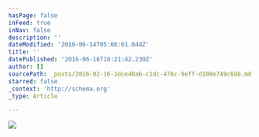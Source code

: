 ```yaml
---
hasPage: false
inFeed: true
inNav: false
description: ''
dateModified: '2016-06-14T05:08:01.044Z'
title: ''
datePublished: '2016-06-16T18:21:42.230Z'
author: []
sourcePath: _posts/2016-02-16-1dce48a6-c1dc-476c-9eff-d108e749c6bb.md
starred: false
_context: 'http://schema.org'
_type: Article

---
```

![](https://the-grid-user-content.s3-us-west-2.amazonaws.com/7312e82a-2e26-454f-b652-02cf1a1216cd.jpg)